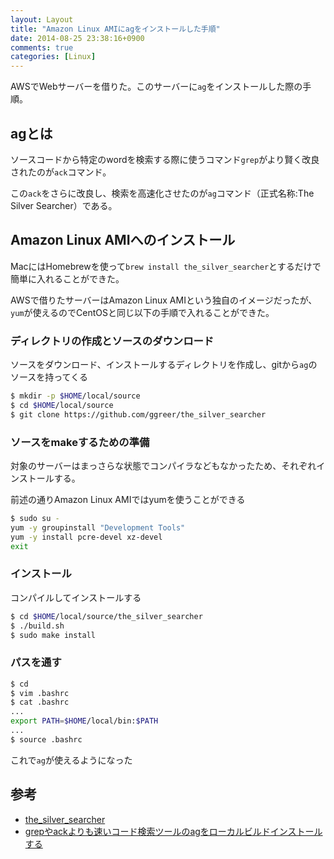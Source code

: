 ```yaml
---
layout: Layout
title: "Amazon Linux AMIにagをインストールした手順"
date: 2014-08-25 23:38:16+0900
comments: true
categories: [Linux]
---
```

AWSでWebサーバーを借りた。このサーバーに```ag```をインストールした際の手順。

## agとは
ソースコードから特定のwordを検索する際に使うコマンド```grep```がより賢く改良されたのが```ack```コマンド。

この```ack```をさらに改良し、検索を高速化させたのが```ag```コマンド（正式名称:The Silver Searcher）である。

## Amazon Linux AMIへのインストール
MacにはHomebrewを使って```brew install the_silver_searcher```とするだけで簡単に入れることができた。

AWSで借りたサーバーはAmazon Linux AMIという独自のイメージだったが、```yum```が使えるのでCentOSと同じ以下の手順で入れることができた。

### ディレクトリの作成とソースのダウンロード
ソースをダウンロード、インストールするディレクトリを作成し、gitから```ag```のソースを持ってくる
```bash
$ mkdir -p $HOME/local/source
$ cd $HOME/local/source
$ git clone https://github.com/ggreer/the_silver_searcher
```

### ソースをmakeするための準備
対象のサーバーはまっさらな状態でコンパイラなどもなかったため、それぞれインストールする。

前述の通りAmazon Linux AMIではyumを使うことができる
```bash
$ sudo su -
yum -y groupinstall "Development Tools"
yum -y install pcre-devel xz-devel
exit
```

### インストール
コンパイルしてインストールする
```bash
$ cd $HOME/local/source/the_silver_searcher
$ ./build.sh
$ sudo make install
```

### パスを通す
```bash
$ cd
$ vim .bashrc
$ cat .bashrc
...
export PATH=$HOME/local/bin:$PATH
...
$ source .bashrc
```
これで```ag```が使えるようになった

## 参考
* [the_silver_searcher](https://github.com/ggreer/the_silver_searcher)
* [grepやackよりも速いコード検索ツールのagをローカルビルドインストールする](http://qiita.com/sifue/items/55d0c5c11a0571af3b8e)
